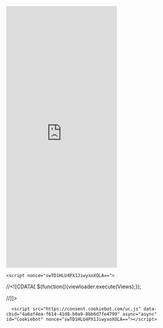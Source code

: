 <body class="full-screen-preview">
    <div class="preview__header" data-view="ctaHeader" data-item-id="16223383">
  <div class="preview__envato-logo">
    
  </div>

  <div id="js-preview__actions" class="preview__actions">
  
</div>
</div>
<iframe class="full-screen-preview__frame" src="https://previews.customer.envatousercontent.com/files/187120396/index.html" name="preview-frame" frameborder="0" noresize="noresize" data-view="fullScreenPreview" allow="geolocation 'self'; autoplay 'self'" style="height: 706px;">
</iframe>


    <script nonce="swTD1HLU4PX1JiwyxoXOLA==">
//<![CDATA[
      $(function(){viewloader.execute(Views);});

//]]>
</script>
    
<div id="affiliate-tracker" class="is-hidden" data-view="affiliatesTracker" data-cookiebot-enabled="true"></div>

      <script src="https://consent.cookiebot.com/uc.js" data-cbid="4a6af4ea-f614-41d8-b0a9-8bb6d7fe4799" async="async" id="Cookiebot" nonce="swTD1HLU4PX1JiwyxoXOLA=="></script>


  <script nonce="swTD1HLU4PX1JiwyxoXOLA==">
//<![CDATA[
  var ACCOUNTS = ["m"];
  window.ga=window.ga||function(){(ga.q=ga.q||[]).push(arguments)};ga.l=+new Date;

    var consentCookie = getCookie('CookieConsent');

    if (consentCookie) {
      var hasConsent = Market.Helpers.CookieConsent.given('statistics');

      if (hasConsent) {
        setupGoogleAnalytics();
        loadGoogleAnalytics();
        loadClickTracker();
        loadLinkingForAllAccounts();
      }
    } else {
      setupGoogleAnalytics();
      loadGoogleAnalytics();
      loadClickTracker();
      loadLinkingForAllAccounts();
    }

    window.addEventListener('CookiebotOnAccept', handleCookiebotAcceptDeclineEvent, false);
    window.addEventListener('CookiebotOnDecline', handleCookiebotAcceptDeclineEvent, false);
  removeOldExperimentCookies();
  trimGacUaCookies();

  function removeOldExperimentCookies() {
    let cookies = document.cookie.split('; ');
    for (let i in cookies) {
      let [cookieName, cookieVal] = cookies[i].split('=', 2);
      if (cookieName.startsWith('market_experiment_')) {
        $.removeCookie(cookieName, { path: '/', domain: '.' + window.location.host });
      }
    }
  }

  function trimGacUaCookies() {
    // Trim the list of gac cookies and only leave the most recent ones. This
    // prevents rejecting the request later on when the cookie size grows larger
    // than nginx buffers.
    let maxCookies = 15;
    var gacCookies = [];

    let cookies = document.cookie.split('; ');
    for (let i in cookies) {
      let [cookieName, cookieVal] = cookies[i].split('=', 2);
      if (cookieName.startsWith('_gac_UA')) {
        gacCookies.push([cookieName, cookieVal]);
      }
    }

    if (gacCookies.length <= maxCookies)
      return;

    gacCookies.sort((a, b) => { return (a[1] > b[1] ? -1 : 1); });

    for (let i in gacCookies) {
      if (i < maxCookies) continue;
      $.removeCookie(gacCookies[i][0], { path: '/', domain: '.' + window.location.host });
    }
  }

  function handleCookiebotAcceptDeclineEvent() {
    if (Cookiebot.consent.statistics) {
      if (!(window.ga && ga.create)) {
        setupGoogleAnalytics();
        loadGoogleAnalytics();
        loadClickTracker();
        loadLinkingForAllAccounts();
      }
    } else {
      unloadGoogleAnalytics()
    }

    if (!consentToExperimentsEnrollmentGiven()) {
      unenrollFromExperiments();
    }
  }

  function getCookie(name) {
    var name = name + "=";
    var decodedCookie = decodeURIComponent(document.cookie);
    var cookieContent = decodedCookie.split(';');

    for(var i = 0; i <cookieContent.length; i++) {
      var c = cookieContent[i];

      while (c.charAt(0) == ' ') {
        c = c.substring(1);
      }

      if (c.indexOf(name) == 0) {
        return c.substring(name.length, c.length);
      }
    }

    return false;
  }

  function delete_cookie_by_name(name) {
    document.cookie = name + "=; expires=Thu, 01 Jan 1970 00:00:00 UTC; path=/;";
  }

  function unloadGoogleAnalytics() {
    var payload = {"name":"m","allowLinker":true};
    var accountId = "UA-11834194-12";

    // Set the GA User Opt-out flag
    window['ga-disable-'+accountId] = true;

    // Do not explicitly make any further calls to ga()
    ga(payload.name+".remove");

    // Delete any existing GA cookies (_ga, _gat & _gaid) and GA Client ID from localStorage
    delete_cookie_by_name('_ga');
    delete_cookie_by_name('_gat');
    delete_cookie_by_name('_gid');

    // Delete LocalStorage Entries
    if (Market.Helpers.GaLsUtils.localStorageAvailable()) {
      var clientId = Market.Helpers.GaLsUtils.getClientId();

      if (!clientId) {
        return;
      }

      Market.Helpers.GaLsUtils.removeClientId();
    }

    // Do not transmit the Client ID to other sites upon navigation (i.e. autoLink)
  }

  function domLoaded() {
    return new Promise(resolve => {
      if (
        document.readyState === 'interactive' ||
        document.readyState === 'complete'
      ) {
        resolve()
      } else {
        document.addEventListener(
          'DOMContentLoaded',
          () => {
            resolve()
          },
          {
            capture: true,
            once: true,
            passive: true
          }
        )
      }
    })
  }

  function consentToExperimentsEnrollmentGiven () {
    return Market.Helpers.CookieConsent.given('preferences') && Market.Helpers.CookieConsent.given('statistics');
  }

  function unenrollFromExperiments() {
    var experimentCookieNames = [
      'market_experiments',
      'mk_ex',
      'meqc',
      'meqc2',
      'meqc3'
    ]

    var deletedCookies = [];

    _.each(experimentCookieNames, function(cookieName) {
      if ($.cookie(cookieName)) {
        $.removeCookie(cookieName, { path: '/', domain: '.' + window.location.host });
        deletedCookies.push(cookieName);
      }
    });
    for (var i = 0; i < ACCOUNTS.length; i++) {
      var t = ACCOUNTS[i];
      if(deletedCookies.length > 0) {
        ga(t+'.set', "exp", null);
        ga(t+'.set', "dimension21", null);
        ga(t+'.set', "dimension22", null);
      }
    }
  }

  function setExperimentEnrollments(experimentEnrolmentsDataString) {
    for (var i = 0; i < ACCOUNTS.length; i++) {
      var t = ACCOUNTS[i];
      var cookieValue = $.cookie('mk_ex');
      if (cookieValue && cookieValue.replace(/\*/g, '!') === experimentEnrolmentsDataString) {
        ga(t+'.set', "exp", experimentEnrolmentsDataString);
        ga(t+'.set', "dimension21", experimentEnrolmentsDataString);
        ga(t+'.set', "dimension22", experimentEnrolmentsDataString);
      } else {
        ga(t+'.set', "exp", null);
        ga(t+'.set', "dimension21", null);
        ga(t+'.set', "dimension22", null);
      }
    }
  }

  function loadLinkingForAllAccounts() {
    domLoaded().then(() => {
      window._envGaTrackerNames = ACCOUNTS;

      for (var i = 0; i < ACCOUNTS.length; i++) {
        var t = ACCOUNTS[i];

        ga(t+'.require', 'linker');

        ga(t+'.require', 'linkid', 'linkid.js');
      };

      document.body.addEventListener('click', function(event) {
        decorateLink(event);
      });
      document.body.addEventListener('contextmenu', function(event) {
        // Aside from a normal click, we need to handle the variety of ways users
        // can open a link in a new tab
        // Right click to open context menu
        decorateLink(event);
      });
      document.body.addEventListener('mousedown', function(event) {
        // Aside from a normal click, we need to handle the variety of ways users
        // can open a link in a new tab
        // Middle mouse button click
        if (event.button === 1) {
          decorateLink(event);
        }
      });
    });
  }

  function decorateLink(event) {

    window._envGaTrackerNames = ACCOUNTS;

    var currentTarget = jQuery(event.target);
    var link = currentTarget.closest('a')[0];
    var ourDomains = ["activeden.net","audiojungle.net","themeforest.net","videohive.net","graphicriver.net","3docean.net","codecanyon.net","photodune.net","market.styleguide.envato.com","elements.envato.com","build.envatohostedservices.com","author.envato.com","tutsplus.com","sites.envato.com","account.envato.com","forums.envato.com"];
    var filteredDomains = ourDomains.filter(function(domain) {
      return domain !== document.location.hostname;
    });

    for (var i = 0; i < ACCOUNTS.length; i++) {
      var t = ACCOUNTS[i];

      if (link && link.href) {
        if (filteredDomains.includes(link.hostname) || currentSiteLinkOpensInNewWindow(link)) {
          ga(t+'.linker:decorate', link)
        }
      }
    }
  }

  function currentSiteLinkOpensInNewWindow(link) {
    return document.location.hostname === link.hostname && link.target === '_blank';
  }

  function setupGoogleAnalytics() {
    (function () {
      var accountId = "UA-11834194-12";
      window['ga-disable-'+accountId] = false;

      var options = {"name":"m","allowLinker":true};

      if (Market.Helpers.GaLsUtils.localStorageAvailable()) {
        if (Market.Helpers.GaLsUtils.clientIdNotPresent()) {
          options.clientId = Market.Helpers.GaLsUtils.retrieveClientId();
        }

        ga("create", accountId, options);
        ga(function() {
          var tracker = ga.getByName(options.name);
          Market.Helpers.GaLsUtils.storeClientId(tracker.get('clientId'));
          for (var i = 0; i < ACCOUNTS.length; i++) {
            var t = ACCOUNTS[i];
            ga(t+'.set', 'dimension18', Market.Helpers.GaLsUtils.retrieveClientId())
          }
        })
      } else {
        ga("create", accountId, options);
      }

      window._envGaTrackerNames = ACCOUNTS;

      for (var i = 0; i < ACCOUNTS.length; i++) {
        var t = ACCOUNTS[i];

        ga(t+'.require', "GTM-5VPWWP");

        ga(t+'.require', 'ec');

        ga(t+'.require', 'displayfeatures');

        ga(t+'.set', 'dimension20', 'other')

        var itemPageIdMatch = window.location.pathname.match(/^\/item\/[a-z-]+\/(?:reviews\/)?(\d+)(?:\/comments|\/support)?$/);
        if (itemPageIdMatch) {
          // Fetch item ID from path
          var itemId = itemPageIdMatch[1];
          ga(t+'.set', 'dimension23', itemId);
        }




        if (!getCookie('CookieConsent') || consentToExperimentsEnrollmentGiven()) {
          var experimentEnrolmentsDataString = "4myAub8nRluJ50w-xDZQtw.0!Jo-cZkJlRFiR6DqX1uQJyA.1!_e1qQ7pGSx2YKGPOKsbnsg.1!j9Rcz7bDRA-uwdjrf-EN7A.1!woHsQGnZTViIWNi9XIE5Kg.1"
          setExperimentEnrollments(experimentEnrolmentsDataString);
        }

          if ('') {
            ga(t+'.send', {
              hitType: 'pageview',
              page: ''
            });
          } else if ('') {
            // append the analytics_suffix to the page path so the flash alert/error type can be tracked
            var analyticsSuffix = $.trim('').replace(/([A-Z])/g, '$1').replace(/[-_\s]+/g, '-').toLowerCase();
            var uri = URI(window.location.pathname + window.location.search);
            uri.path(uri.path() + '/' + analyticsSuffix);
            var tracking_path = uri.path() + uri.search();
            ga(t+'.send', {
              hitType: 'pageview',
              page: tracking_path,
            });
          } else {
            ga(t+'.send', 'pageview');
          }
      }

      loadLinkingForAllAccounts()
    }());
  }

  function loadGoogleAnalytics() {
    (function () {

      var s=document.createElement('script');
      s.type='text/javascript';
      s.async=true;
        s.src='https://www.google-analytics.com/analytics.js';
      var x=document.getElementsByTagName('script')[0];
      x.parentNode.insertBefore(s,x);
    }());
  }

  function loadClickTracker() {
    (function () {
      var pageId = $('*[data-analytics-page-id]').data('analyticsPageId');
      if (!pageId) return;

      $('body').click( function (e) {
        var target = $(e.target).closest('[data-analytics-element-id]');
        var elementId = target.data('analyticsElementId');
        var elementLabel = target.data('analyticsElementLabel');
        var sectionId = $(target.parents('[data-analytics-section-id]')).data('analyticsSectionId');
        var tagName = target.prop('nodeName')?.toLowerCase();

        if (sectionId && elementId && tagName) {
          sendStandardEvent({
            eventType: 'click',
            pageId,
            sectionId,
            elementId,
            elementLabel,
            tagName
          });
        }
      });
    }());
  }

  

//]]>
</script>
<script src="https://public-assets.envato-static.com/assets/market/core/standardised_google_analytics_helpers-2a0d6d0a6b9087b30b4be07688eb3acaa6d4fed95642c7ea8e010d29a5ccec5c.js" nonce="swTD1HLU4PX1JiwyxoXOLA=="></script>


  
<script nonce="swTD1HLU4PX1JiwyxoXOLA==">
//<![CDATA[

    if (typeof Cookiebot !== 'undefined' && Cookiebot.consent && Cookiebot.consent.statistics ) {
      enableGoogleAnalyticsLinkWrapper();
    } else {
      window.addEventListener('CookiebotOnAccept', function (e) {
        if (Cookiebot.consent.statistics) {
          enableGoogleAnalyticsLinkWrapper();
        }
      }, false);
    }

  function enableGoogleAnalyticsLinkWrapper() {
    // GA: universal analytics link wrapper
    (function(){
        window._envTrkrs = [["m", "UA-11834194-12"]];

        var debug = false;
        var MAX_RETRIES = 10;

        /*
           The script needs to wait until the Analytics script
           has been downloaded from Google before initializing
        */
        var waitForAnalytics = function(){
            this.count = this.count || 0;

            if (window.ga && ga.getByName) {
                e.init();
            } else {
                if (count < MAX_RETRIES) { setTimeout(waitForAnalytics, 250); }
                count++;
            }
        };

        var e = {
            _envArray: [],
            _envTrkrs: (window._envTrkrsCust && window._envTrkrsCust.length) ? window._envTrkrs.concat(window._envTrkrsCust) : window._envTrkrs,
            init: function() {
                for (var i=0; i < _envTrkrs.length; i++) {
                    var name = _envTrkrs[i][0];

                    if (!ga.getByName(name)) {
                        var accountId = _envTrkrs[i][1];

                        var options = {
                            name: name,
                            allowLinker: true,
                            cookieDomain: "auto",
                        };

                        if (Market.Helpers.GaLsUtils.localStorageAvailable()) {
                            if (Market.Helpers.GaLsUtils.clientIdNotPresent()) {
                                options.clientId = Market.Helpers.GaLsUtils.retrieveClientId();
                            }

                            ga("create", accountId, options);
                        } else {
                            ga("create", accountId, options);
                        }
                    }
                }

                document.addEventListener('DOMContentLoaded', function(){
                    e.wrapperInit();
                });

                if (debug) {console.log('Initiated');}
            },
            wrapperInit: function() {
                if (typeof window._envIsRunning != 'undefined' || window._envIsRunning == true) {
                    return
                }
                window._envIsRunning = true;

                if (document.addEventListener) {
                    document.addEventListener('click', function(event){
                        var target = event.target;
                        if (target && target.tagName === 'A') {
                            e._envLinksTracker(event);
                        }
                    });
                }
            },
            isInArray: function(e, t) {
                for (var n = 0; n < t.length; n++) {
                    var r = new RegExp(t[n], 'i');
                    if (r.test(e)) {
                        return n
                    }
                }
                return -1
            },
            _envTrackevent: function(e, t, n, r) {
                for (var i = 0; i < this._envTrkrs.length; i++) {
                    var s = this._envTrkrs[i][0].length == 0 ? '' : this._envTrkrs[i][0] + '.';
                    r.length == 0 ? ga(s + 'send', 'event', e, t, n) : ga(s + 'send', 'event', e, t, n, r)
                }
            },
            _envTrackpageview: function(e, t) {
                t = t.charAt(0) == '/' ? t : '/' + t;
                for (var n = 0; n < this._envTrkrs.length; n++) {
                    var r = this._envTrkrs[n][0].length == 0 ? '' : this._envTrkrs[n][0] + '.';
                    ga(r + 'send', 'pageview', e + t);
                }
            },
            _envLinksTracker: function(t) {
                var r = false;
                var i = {
                    outbound: {
                        run: true,
                        useEvent: true
                    },
                    download: {
                        run: true,
                        useEvent: true,
                        reg: ''
                    },
                    self: {
                        run: false,
                        useEvent: true
                    },
                    mail: {
                        run: true,
                        useEvent: true
                    },
                    ext: /\.(doc.?|xls.?|ppt.?|exe|zip|rar|gz|tar|tgz|dmg|csv|pdf|xpi|txt|mp3)$/i
                };
                var s = t.srcElement ? t.srcElement : this;
                if (t.srcElement) {
                    r = true
                }
                while (s.tagName != 'A') {
                    s = s.parentNode
                }
                if (s.href == undefined || s.href == null) {
                    return true
                }
                var o = s.href;
                if (o.length == 0) return;
                var u = s.hostname.toLowerCase();
                var a = s.pathname;
                if (a.length == 0) {
                    a = '/'
                } else if (a.substr(0, 1) != '/') {
                    a = '/' + a
                }
                var f = s.protocol;
                var l = s.search;
                var c = location.hostname;
                c = c.replace(/^www\./i, '').toLowerCase();
                u = u.replace(/^www\./i, '').toLowerCase();
                if (o.match(/^#/)) {
                    if (i.self.run) {
                        i.self.useEvent ? e._envTrackevent('self', 'click - ' + c, o, '') : e._envTrackpageview('/virtual/self', '/' + o);
                        return true
                    }
                } else if (f.match(/^mailto:/i)) {
                    if (i.mail.run) {
                        o = o.replace(/^mailto:/i, '');
                        i.mail.useEvent ? e._envTrackevent('mailto', 'click - ' + c, o, '') : e._envTrackpageview('/virtual/mailto', o);
                        return true
                    }
                } else if ((new RegExp(i.ext)).test(a)) {
                    if (i.download.run) {
                        o = o.replace(/^https?:\/\//i, '');
                        i.download.useEvent ? e._envTrackevent('download', 'click - ' + c, o, '') : e._envTrackpageview('/virtual/download', o);
                        return true
                    }
                } else if (u == undefined || u.length == 0 || f.match(/^javascript:/i)) {
                    return
                } else if ((new RegExp(c + '$', 'i')).test(u) || (new RegExp(u + '$', 'i')).test(c)) {
                    if (i.download.run && i.download.reg.length != 0) {
                        if ((new RegExp(i.download.reg, 'i')).test(a + l)) {
                            o = o.replace(/^https?:\/\//i, '');
                            i.download.useEvent ? e._envTrackevent('download', 'click - ' + c, o, '') : e._envTrackpageview('/virtual/download', o);
                            return true
                        }
                    }
                } else if (u != c) {
                    if (e.isInArray(u, e._envArray) == -1) {
                        if (i.outbound.run) {
                            i.outbound.useEvent ? e._envTrackevent('outbound', 'click - ' + c, u + a + l, '') : e._envTrackpageview('/virtual/outbound', u + a);
                            return true
                        }
                    } else if (e.isInArray(u, e._envArray) != -1) {
                        var h = s.target;
                        if (h != null && h == '_blank') {
                            if ((new RegExp(/_utma=/)).test(l)) {
                                return true
                            }
                            var p = e._envTrkrs[0][0].length == 0 ? '' : _envTrkrs[0][0] + '.';
                            return true
                        } else {
                            return false
                        }
                    }
                }
            }
        };

        waitForAnalytics();
    })()
  }

//]]>
</script>



<script nonce="swTD1HLU4PX1JiwyxoXOLA==">
//<![CDATA[
  // Set New Relic custom attributes
  (function () {
    if (typeof newrelic !== 'undefined') {
      newrelic.setCustomAttribute('pageType', 'other')

      // Log experiment enrolment
      var experiment_data_string = "4myAub8nRluJ50w-xDZQtw.0!Jo-cZkJlRFiR6DqX1uQJyA.1!_e1qQ7pGSx2YKGPOKsbnsg.1!j9Rcz7bDRA-uwdjrf-EN7A.1!woHsQGnZTViIWNi9XIE5Kg.1" + "!"
      newrelic.setCustomAttribute('experiments', experiment_data_string)
    }
  })()

//]]>
</script>

  <script nonce="swTD1HLU4PX1JiwyxoXOLA==">
//<![CDATA[
    if (typeof Cookiebot !== 'undefined' && Cookiebot.consent && Cookiebot.consent.marketing) {
      enableGoogleTagManager();
    } else {
      window.addEventListener('CookiebotOnAccept', function (e) {
        if (Cookiebot.consent.marketing) {
          enableGoogleTagManager();
        }
      }, false);
    }

  function enableGoogleTagManager() {
    var gtmId = 'GTM-585RXMV';
    // Google Tag Manager Tracking Code
    (function(w,d,s,l,i) {
      w[l]=w[l]||[];w[l].push({'gtm.start':
        new Date().getTime(),event:'gtm.js'});
      var f=d.getElementsByTagName(s)[0],
        j=d.createElement(s),dl=l!='dataLayer'?'&l='+l:'';
      j.async=true;j.src='https://www.googletagmanager.com/gtm.js?id='+i+dl;
      f.parentNode.insertBefore(j,f);
    })(window,document,'script','dataLayer',gtmId);


    window.addEventListener('load', function() {
      window.dataLayer.push({
        event: 'pinterestReady'
      });
    });
  }

//]]>
</script>



<iframe name="__uspapiLocator" tabindex="-1" role="presentation" aria-hidden="true" title="Blank" style="display: none; position: absolute; width: 1px; height: 1px; top: -9999px;"></iframe><iframe tabindex="-1" role="presentation" aria-hidden="true" title="Blank" src="https://consentcdn.cookiebot.com/sdk/bc-v4.min.html" style="position: absolute; width: 1px; height: 1px; top: -9999px;"></iframe></body>
